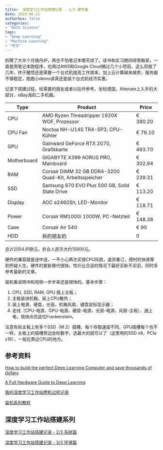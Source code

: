 ```yaml
---
title:  深度学习工作站搭建记录 - 1/3 硬件篇
date: 2019-06-21
authorbox: false
categories:
- "Data Science"
tags:
- "Deep Learning"
- "Machine Learning"
- "中文"
---
```


折腾了大半个月搞丹炉，再也不怕笔记本哪天烧了。读书和实习期间经常搬家，一直是用笔记本跑程序，也用过AWS和Google Cloud搞过几个小项目。这么将就了几年，终于醒悟还是需要一个台式机提高工作效率。加上云计算越来越贵，服务器不够稳定，跑跑小demo讲真还是装个台式机经济实惠。

<!--more-->

记录下搭建过程，给需要的朋友或者以后作参考。坐标德国，Altenate上入手的大部分，eBay淘的二手机箱。

| Type | Product | Price |
| --- | --- | --- |
| CPU | AMD Ryzen Threadripper 1920X WOF, Prozessor | € 380.20 |
| CPU Fan | Noctua NH-U14S TR4-SP3, CPU-Kühler | € 76.10 |
| GPU | Gainward GeForce RTX 2070, Grafikkarte | € 493.70 |
| Motherboard | GIGABYTE X399 AORUS PRO, Mainboard  | € 302.94 |
| RAM | Corsair DIMM 32 GB DDR4-3200 Quad-Kit, Arbeitsspeicher | € 239.31 |
| SSD | Samsung 970 EVO Plus 500 GB, Solid State Drive | € 113.20 |
| Display | AOC e2460Sh, LED-Monitor  | € 118.71 |
| Power | Corsair RM1000i 1000W, PC-Netzteil  | € 148.38  |
| Case | Corsair Air 540  | € 90 |
| HDD | 拆的朋友的  | 0 |

总计2054.91欧元，折合人民币大约15900元。

硬件的兼容就是谜中谜，一不小心两次买错CPU风扇，退货重订，德村的快递等到怀疑人生。硬件的更新换代很快，性价比合适的情况下最好买新不买旧，同时多参考最新的文章。

装机看说明书和视频一步步来还是很快的。基本步骤：

1. CPU, SSD, RAM, GPU 插上主板；
2. 主板装进机箱，装上CPU散热；
3. 装上电源，硬盘，光驱，机箱风扇，键盘鼠标显示器；
4. 走线（CPU-电源，GPU-电源，硬盘-电源，光驱-电源，风扇-主板），通上电，愉快点亮这位Frankenstein。

注意有些主板上有多个SSD（M.2）插槽，每个存取速度不同，GPU插槽每个也不一样，主板上的插槽旁边会标数字，选最大的就可以了（这里用的SSD x8，PCIe x16），一般在靠近CPU的地方。

## 参考资料

[How to build the perfect Deep Learning Computer and save thousands of dollars](https://medium.com/the-mission/how-to-build-the-perfect-deep-learning-computer-and-save-thousands-of-dollars-9ec3b2eb4ce2)

[A Full Hardware Guide to Deep Learning](https://timdettmers.com/2018/12/16/deep-learning-hardware-guide/)

[我的深度学习工作站攒机过程记录](http://cn.soulmachine.me/2016-08-13-my-deep-learning-workstation-assemble-process-note/)

[装机系列教程](https://www.bilibili.com/video/av32201007/?spm_id_from=333.788.videocard.0)

## 深度学习工作站搭建系列

[深度学习工作站搭建记录 - 2/3 系统篇](https://wenting-wang.github.io/docs/dl-workstation-2/)

[深度学习工作站搭建记录 - 3/3 环境篇](https://wenting-wang.github.io/docs/dl-workstation-3/)
